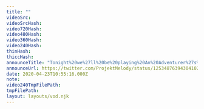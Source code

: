 ```yaml
---
title: ""
videoSrc: 
videoSrcHash: 
video720Hash: 
video480Hash: 
video360Hash: 
video240Hash: 
thinHash: 
thiccHash: 
announceTitle: "Tonight%20we%27ll%20be%20playing%20An%20Adventurer%27s%20Tale%20%28.%40TopHatStudiosEN%29%20on%20CB%21%20Thank%20you%20.%40FAKKU%20for%20condoning%2F%22sponsoring%22%20my%20lust%20for%20hentai%20cut%20scenes%21%21%21%20%20LET%27S%20PLAY%3A%20%20%20mel%20w%2F%20hat%20pic%3A%20.%40culture_117%20%20game%20image%3A%20.%40NoisyPixelNews"
announceUrl: https://twitter.com/ProjektMelody/status/1253487639430410240
date: 2020-04-23T10:55:16.000Z
note: 
video240TmpFilePath: 
tmpFilePath: 
layout: layouts/vod.njk
---
```

